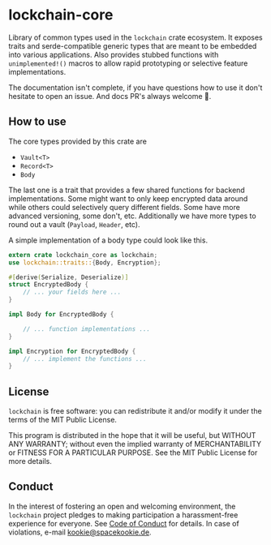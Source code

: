 # lockchain-core

Library of common types used in the `lockchain` crate ecosystem. It exposes traits and serde-compatible generic types that are meant to be embedded into various applications. Also provides stubbed functions with `unimplemented!()` macros to allow rapid prototyping or selective feature implementations.

The documentation isn't complete, if you have questions how to use it don't hesitate to open an issue. And docs PR's always welcome 💚.

## How to use

The core types provided by this crate are

- `Vault<T>`
- `Record<T>`
- `Body`

The last one is a trait that provides a few shared functions for backend implementations. Some might want to only keep encrypted data around while others could selectively query different fields. Some have more advanced versioning, some don't, etc. Additionally we have more types to round out a vault (`Payload`, `Header`, etc).

A simple implementation of a body type could look like this.

```rust
extern crate lockchain_core as lockchain;
use lockchain::traits::{Body, Encryption};

#[derive(Serialize, Deserialize)]
struct EncryptedBody {
    // ... your fields here ...
}

impl Body for EncryptedBody {

    // ... function implementations ...
}

impl Encryption for EncryptedBody {
    // ... implement the functions ...
}
```

## License

`lockchain` is free software: you can redistribute it and/or modify it under the terms of the MIT Public License.

This program is distributed in the hope that it will be useful, but WITHOUT ANY WARRANTY; without even the implied warranty of MERCHANTABILITY or FITNESS FOR A PARTICULAR PURPOSE. See the MIT Public License for more details.


## Conduct

In the interest of fostering an open and welcoming environment, the `lockchain` project pledges to making participation a harassment-free experience for everyone. See [Code of Conduct](../code_of_conduct.md) for details. In case of violations, e-mail [kookie@spacekookie.de](mailto:kookie@spacekookie.de).
